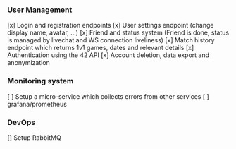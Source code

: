 ### User Management

[x] Login and registration endpoints
[x] User settings endpoint (change display name, avatar, ...)
[x] Friend and status system (Friend is done, status is managed by livechat and WS connection liveliness)
[x] Match history endpoint which returns 1v1 games, dates and relevant details
[x] Authentication using the 42 API
[x] Account deletion, data export and anonymization

### Monitoring system

[ ] Setup a micro-service which collects errors from other services
[ ] grafana/prometheus

### DevOps

[] Setup RabbitMQ
